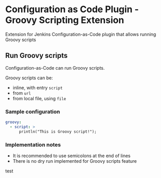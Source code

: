 # Configuration as Code Plugin - Groovy Scripting Extension

Extension for Jenkins Configuration-as-Code plugin that allows running Groovy scripts

## Run Groovy scripts

Configuration-as-Code can run Groovy scripts.

Groovy scripts can be:
 * inline, with entry `script`
 * from `url`
 * from local file, using `file`

### Sample configuration

```yaml
groovy:
  - script: >
      println("This is Groovy script!");
```



### Implementation notes

 * It is recommended to use semicolons at the end of lines
 * There is no dry run implemented for Groovy scripts feature

test
